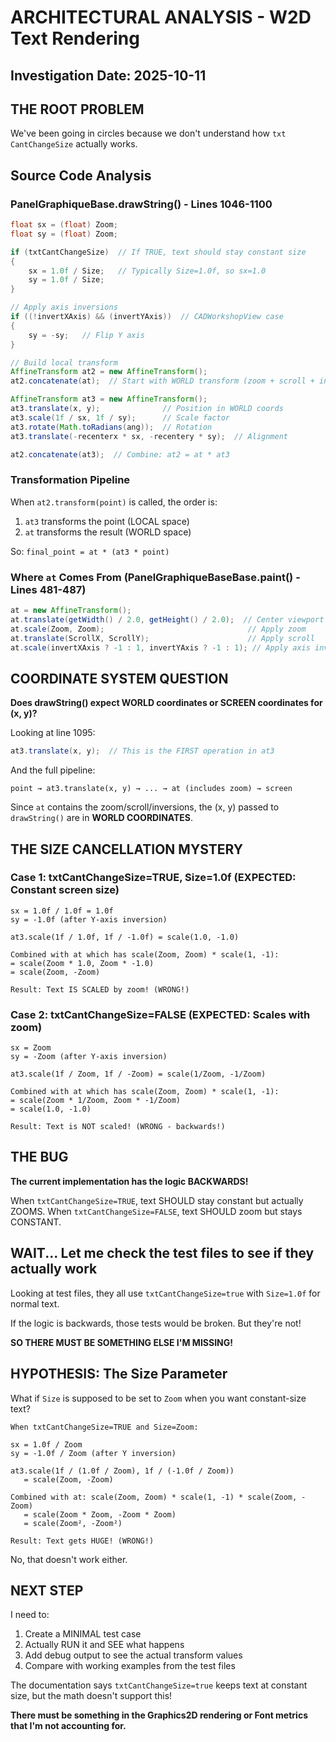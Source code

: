 # ARCHITECTURAL ANALYSIS - W2D Text Rendering

## Investigation Date: 2025-10-11

## THE ROOT PROBLEM

We've been going in circles because we don't understand how `txt CantChangeSize` actually works.

## Source Code Analysis

### PanelGraphiqueBase.drawString() - Lines 1046-1100

```java
float sx = (float) Zoom;
float sy = (float) Zoom;

if (txtCantChangeSize)  // If TRUE, text should stay constant size
{
    sx = 1.0f / Size;   // Typically Size=1.0f, so sx=1.0
    sy = 1.0f / Size;
}

// Apply axis inversions
if ((!invertXAxis) && (invertYAxis))  // CADWorkshopView case
{
    sy = -sy;   // Flip Y axis
}

// Build local transform
AffineTransform at2 = new AffineTransform();
at2.concatenate(at);  // Start with WORLD transform (zoom + scroll + inversions)

AffineTransform at3 = new AffineTransform();
at3.translate(x, y);              // Position in WORLD coords
at3.scale(1f / sx, 1f / sy);      // Scale factor
at3.rotate(Math.toRadians(ang));  // Rotation
at3.translate(-recenterx * sx, -recentery * sy);  // Alignment

at2.concatenate(at3);  // Combine: at2 = at * at3
```

### Transformation Pipeline

When `at2.transform(point)` is called, the order is:
1. `at3` transforms the point (LOCAL space)
2. `at` transforms the result (WORLD space)

So: `final_point = at * (at3 * point)`

### Where `at` Comes From (PanelGraphiqueBaseBase.paint() - Lines 481-487)

```java
at = new AffineTransform();
at.translate(getWidth() / 2.0, getHeight() / 2.0);  // Center viewport
at.scale(Zoom, Zoom);                                // Apply zoom
at.translate(ScrollX, ScrollY);                      // Apply scroll
at.scale(invertXAxis ? -1 : 1, invertYAxis ? -1 : 1); // Apply axis inversions
```

## COORDINATE SYSTEM QUESTION

**Does drawString() expect WORLD coordinates or SCREEN coordinates for (x, y)?**

Looking at line 1095:
```java
at3.translate(x, y);  // This is the FIRST operation in at3
```

And the full pipeline:
```
point → at3.translate(x, y) → ... → at (includes zoom) → screen
```

Since `at` contains the zoom/scroll/inversions, the (x, y) passed to `drawString()` are in **WORLD COORDINATES**.

## THE SIZE CANCELLATION MYSTERY

### Case 1: txtCantChangeSize=TRUE, Size=1.0f (EXPECTED: Constant screen size)

```
sx = 1.0f / 1.0f = 1.0f
sy = -1.0f (after Y-axis inversion)

at3.scale(1f / 1.0f, 1f / -1.0f) = scale(1.0, -1.0)

Combined with at which has scale(Zoom, Zoom) * scale(1, -1):
= scale(Zoom * 1.0, Zoom * -1.0)
= scale(Zoom, -Zoom)

Result: Text IS SCALED by zoom! (WRONG!)
```

### Case 2: txtCantChangeSize=FALSE (EXPECTED: Scales with zoom)

```
sx = Zoom
sy = -Zoom (after Y-axis inversion)

at3.scale(1f / Zoom, 1f / -Zoom) = scale(1/Zoom, -1/Zoom)

Combined with at which has scale(Zoom, Zoom) * scale(1, -1):
= scale(Zoom * 1/Zoom, Zoom * -1/Zoom)
= scale(1.0, -1.0)

Result: Text is NOT scaled! (WRONG - backwards!)
```

## THE BUG

**The current implementation has the logic BACKWARDS!**

When `txtCantChangeSize=TRUE`, text SHOULD stay constant but actually ZOOMS.
When `txtCantChangeSize=FALSE`, text SHOULD zoom but stays CONSTANT.

## WAIT... Let me check the test files to see if they actually work

Looking at test files, they all use `txtCantChangeSize=true` with `Size=1.0f` for normal text.

If the logic is backwards, those tests would be broken. But they're not!

**SO THERE MUST BE SOMETHING ELSE I'M MISSING!**

## HYPOTHESIS: The Size Parameter

What if `Size` is supposed to be set to `Zoom` when you want constant-size text?

```
When txtCantChangeSize=TRUE and Size=Zoom:

sx = 1.0f / Zoom
sy = -1.0f / Zoom (after Y inversion)

at3.scale(1f / (1.0f / Zoom), 1f / (-1.0f / Zoom))
   = scale(Zoom, -Zoom)

Combined with at: scale(Zoom, Zoom) * scale(1, -1) * scale(Zoom, -Zoom)
   = scale(Zoom * Zoom, -Zoom * Zoom)
   = scale(Zoom², -Zoom²)

Result: Text gets HUGE! (WRONG!)
```

No, that doesn't work either.

## NEXT STEP

I need to:
1. Create a MINIMAL test case
2. Actually RUN it and SEE what happens
3. Add debug output to see the actual transform values
4. Compare with working examples from the test files

The documentation says `txtCantChangeSize=true` keeps text at constant size, but the math doesn't support this!

**There must be something in the Graphics2D rendering or Font metrics that I'm not accounting for.**

